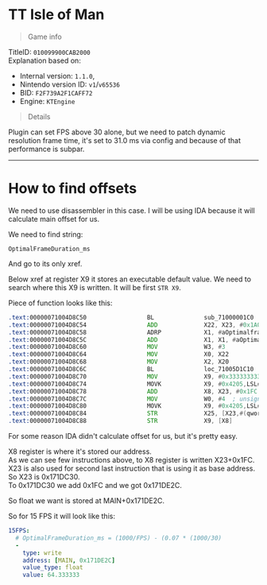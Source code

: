# TT Isle of Man

> Game info

TitleID: `010099900CAB2000`<br>
Explanation based on:
- Internal version: `1.1.0`, 
- Nintendo version ID: `v1`/`v65536`
- BID: `F2F739A2F1CAFF72`
- Engine: `KTEngine`

> Details

Plugin can set FPS above 30 alone, but we need to patch dynamic resolution frame time, it's set to 31.0 ms via config and because of that performance is subpar.

---

# How to find offsets

We need to use disassembler in this case. I will be using IDA because it will calculate main offset for us.

We need to find string:
```
OptimalFrameDuration_ms
```

And go to its only xref.

Below xref at register X9 it stores an executable default value.
We need to search where this X9 is written. It will be first `STR X9`.

Piece of function looks like this:
```asm
.text:00000071004D8C50                 BL              sub_71000001C0
.text:00000071004D8C54                 ADD             X22, X23, #0x1A0
.text:00000071004D8C58                 ADRP            X1, #aOptimalframedu@PAGE ; "OptimalFrameDuration_ms"
.text:00000071004D8C5C                 ADD             X1, X1, #aOptimalframedu@PAGEOFF ; "OptimalFrameDuration_ms"
.text:00000071004D8C60                 MOV             W3, #3
.text:00000071004D8C64                 MOV             X0, X22
.text:00000071004D8C68                 MOV             X2, X20
.text:00000071004D8C6C                 BL              loc_71005D1C10
.text:00000071004D8C70                 MOV             X9, #0x3333333333333333
.text:00000071004D8C74                 MOVK            X9, #0x4205,LSL#16
.text:00000071004D8C78                 ADD             X8, X23, #0x1FC
.text:00000071004D8C7C                 MOV             W0, #4  ; unsigned __int64
.text:00000071004D8C80                 MOVK            X9, #0x4205,LSL#48
.text:00000071004D8C84                 STR             X25, [X23,#(qword_710171DDD0 - 0x710171DC30)]
.text:00000071004D8C88                 STR             X9, [X8]
```

For some reason IDA didn't calculate offset for us, but it's pretty easy.<br>

X8 register is where it's stored our address.<br>
As we can see few instructions above, to X8 register is written X23+0x1FC.<br>
X23 is also used for second last instruction that is using it as base address. So X23 is 0x171DC30. <br>
To 0x171DC30 we add 0x1FC and we got 0x171DE2C.

So float we want is stored at MAIN+0x171DE2C.

So for 15 FPS it will look like this:
```yaml
15FPS:
  # OptimalFrameDuration_ms = (1000/FPS) - (0.07 * (1000/30)
  -
    type: write
    address: [MAIN, 0x171DE2C]
    value_type: float
    value: 64.333333
```